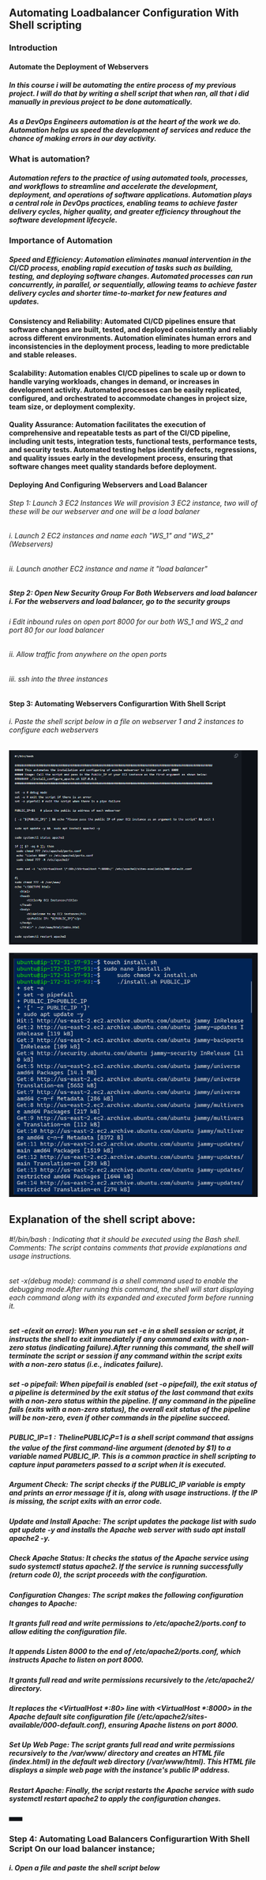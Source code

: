
## Automating Loadbalancer Configuration With Shell scripting

### Introduction

#### Automate the Deployment of Webservers

#####   In this course i will be automating the entire process of my previous project. I will do that by writing a shell script that when ran, all that i did manually in previous project to be done automatically.

##### As a DevOps Engineers automation is at the heart of the work we do. Automation helps us speed the development of services and reduce the chance of making errors in our day activity.

### What is automation?

#####   Automation refers to the practice of using automated tools, processes, and workflows to streamline and accelerate the development, deployment, and operations of software applications. Automation plays a central role in DevOps practices, enabling teams to achieve faster delivery cycles, higher quality, and greater efficiency throughout the software development lifecycle.

###  Importance of Automation

#####    Speed and Efficiency: Automation eliminates manual intervention in the CI/CD process, enabling rapid execution of tasks such as building, testing, and deploying software changes. Automated processes can run concurrently, in parallel, or sequentially, allowing teams to achieve faster delivery cycles and shorter time-to-market for new features and updates.

####  Consistency and Reliability:     Automated CI/CD pipelines ensure that software changes are built, tested, and deployed consistently and reliably across different environments. Automation eliminates human errors and inconsistencies in the deployment process, leading to more predictable and stable releases.

#### Scalability:   Automation enables CI/CD pipelines to scale up or down to handle varying workloads, changes in demand, or increases in development activity. Automated processes can be easily replicated, configured, and orchestrated to accommodate changes in project size, team size, or deployment complexity.

#### Quality Assurance:  Automation facilitates the execution of comprehensive and repeatable tests as part of the CI/CD pipeline, including unit tests, integration tests, functional tests, performance tests, and security tests. Automated testing helps identify defects, regressions, and quality issues early in the development process, ensuring that software changes meet quality standards before deployment.

#### Deploying And Configuring Webservers and Load Balancer

######   Step 1: Launch 3 EC2 Instances We will provision 3 EC2 instance, two will of these will be our webserver and one will be a load balaner

######         i. Launch 2 EC2 instances and name each "WS_1" and "WS_2" (Webservers)

######         ii. Launch another EC2 instance and name it "load balancer"

#####   Step 2: Open New Security Group For Both Webservers and load balancer i. For the webservers and load balancer, go to the security groups

######         i Edit inbound rules on open port 8000 for our both WS_1 and WS_2 and port 80 for our load balancer

######         ii. Allow traffic from anywhere on the open ports

######          iii. ssh into the three instances

####     Step 3: Automating Webservers Configurartion With Shell Script

######          i. Paste the shell script below in a file on webserver 1 and 2 instances to configure each webservers

![SHELL](<IMAGES/S01.png>)

![SHELL](<IMAGES/S02.png>)

##  Explanation of the shell script above:

######   #!/bin/bash : Indicating that it should be executed using the Bash shell. Comments: The script contains comments that provide explanations and usage instructions.

######   set -x(debug mode): command is a shell command used to enable the debugging mode.After running this command, the shell will start displaying each command along with its expanded and executed form before running it.

#####     set -e(exit on error): When you run set -e in a shell session or script, it instructs the shell to exit immediately if any command exits with a non-zero status (indicating failure).After running this command, the shell will terminate the script or session if any command within the script exits with a non-zero status (i.e., indicates failure).

#####     set -o pipefail: When pipefail is enabled (set -o pipefail), the exit status of a pipeline is determined by the exit status of the last command that exits with a non-zero status within the pipeline. If any command in the pipeline fails (exits with a non-zero status), the overall exit status of the pipeline will be non-zero, even if other commands in the pipeline succeed.

#####     PUBLIC_IP=$1: The line PUBLIC_IP=$1 is a shell script command that assigns the value of the first command-line argument (denoted by $1) to a variable named PUBLIC_IP. This is a common practice in shell scripting to capture input parameters passed to a script when it is executed.

#####     Argument Check: The script checks if the PUBLIC_IP variable is empty and prints an error message if it is, along with usage instructions. If the IP is missing, the script exits with an error code.

#####     Update and Install Apache: The script updates the package list with sudo apt update -y and installs the Apache web server with sudo apt install apache2 -y.

#####      Check Apache Status: It checks the status of the Apache service using sudo systemctl status apache2. If the service is running successfully (return code 0), the script proceeds with the configuration.

#####      Configuration Changes: The script makes the following configuration changes to Apache:

#####      It grants full read and write permissions to /etc/apache2/ports.conf to allow editing the configuration file.

#####      It appends Listen 8000 to the end of /etc/apache2/ports.conf, which instructs Apache to listen on port 8000.

#####      It grants full read and write permissions recursively to the /etc/apache2/ directory.

#####      It replaces the <VirtualHost *:80> line with <VirtualHost *:8000> in the Apache default site configuration file (/etc/apache2/sites-available/000-default.conf), ensuring Apache listens on port 8000.

#####      Set Up Web Page: The script grants full read and write permissions recursively to the /var/www/ directory and creates an HTML file (index.html) in the default web directory (/var/www/html). This HTML file displays a simple web page with the instance's public IP address.

#####       Restart Apache: Finally, the script restarts the Apache service with sudo systemctl restart apache2 to apply the configuration changes.

![SHELL](<IMAGES/S03.png>)

###  Step 4: Automating Load Balancers Configurartion With Shell Script On our load balancer instance;

#####      i. Open a file and paste the shell script below


